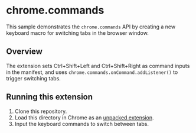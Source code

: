 # chrome.commands

This sample demonstrates the `chrome.commands` API by creating a new keyboard macro for switching tabs in the browser window.

## Overview

The extension sets Ctrl+Shift+Left and Ctrl+Shift+Right as command inputs in the manifest, and uses `chrome.commands.onCommand.addListener()` to trigger switching tabs.

## Running this extension

1. Clone this repository.
2. Load this directory in Chrome as an [unpacked extension](https://developer.chrome.com/docs/extensions/mv3/getstarted/development-basics/#load-unpacked).
3. Input the keyboard commands to switch between tabs.
